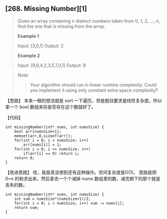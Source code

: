 ## [268. Missing Number][1]

>  Given an array containing n distinct numbers taken from 0, 1, 2, ..., n, find the one that is missing from the array.

> **Example 1**

> Input: [3,0,1]
> Output: 2

> **Example 2**

> Input: [9,6,4,2,3,5,7,0,1]
> Output: 8


> Note:
>   > Your algorithm should run in linear runtime complexity. Could you implement it using only constant extra space complexity? 

【思路】
本来一眼的想法就是 sort 一下遍历，但是题目要求是线性复杂度。所以拿一个 bool 数组来存是否存在这个数就好了。

【代码】
```
int missingNumber(int* nums, int numsSize) {
	bool arr[numsSize+1];
	memset(arr,0,sizeof(arr));
    for(int i = 0; i < numsSize; i++)
    	arr[nums[i]] = 1;
	for(int i = 0; i <= numsSize; i++)
		if(arr[i] == 0) return i;
	return 0;
}
```
【改进思路】
哇，我是真没想到还有这种操作。空间复杂度是O(1)。
思路是把 0~n 的和求出来，然后拿去一个个减掉 nums 数组里的数，减完剩下的那个就是丢失的数。

```
int missingNumber(int* nums, int numsSize) {
	int sum = numsSize*(numsSize+1)/2;
	for(int i = 0; i < numsSize; i++) sum -= nums[i];
	return sum;
}
```